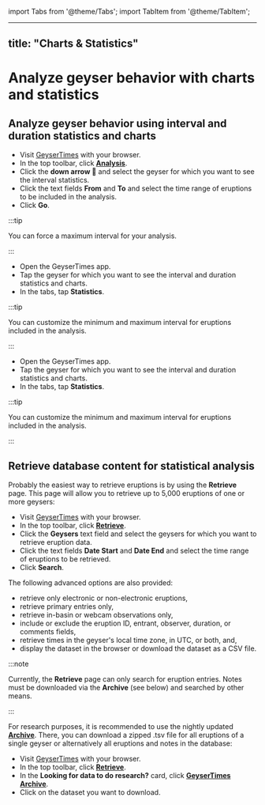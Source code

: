 import Tabs from '@theme/Tabs';
import TabItem from '@theme/TabItem';

---
title: "Charts & Statistics"
---

# Analyze geyser behavior with charts and statistics

## Analyze geyser behavior using interval and duration statistics and charts
<Tabs groupId="os">
<TabItem value="web" label="Website">

* Visit [GeyserTimes](https://geysertimes.org) with your browser.
* In the top toolbar, click **[Analysis](https://geysertimes.org/analysis.php)**.
* Click the **down arrow 🔻** and select the geyser for which you want to see the interval statistics.
* Click the text fields **From** and **To** and select the time range of eruptions to be included in the analysis.
* Click **Go**.

:::tip

You can force a maximum interval for your analysis. 

:::

</TabItem>
<TabItem value="android" label="Android">

* Open the GeyserTimes app.
* Tap the geyser for which you want to see the interval and duration statistics and charts. 
* In the tabs, tap **Statistics**.

:::tip

You can customize the minimum and maximum interval for eruptions included in the analysis. 

:::

</TabItem>
<TabItem value="iOS" label="iOS">

* Open the GeyserTimes app.
* Tap the geyser for which you want to see the interval and duration statistics and charts. 
* In the tabs, tap **Statistics**.

:::tip

You can customize the minimum and maximum interval for eruptions included in the analysis. 

:::

</TabItem>
</Tabs>

## Retrieve database content for statistical analysis

Probably the easiest way to retrieve eruptions is by using the **Retrieve** page. This page will allow you to retrieve up to 5,000 eruptions of one or more geysers:

* Visit [GeyserTimes](https://geysertimes.org) with your browser.
* In the top toolbar, click **[Retrieve](https://geysertimes.org/retrieve.php)**.
* Click the **Geysers** text field and select the geysers for which you want to retrieve eruption data.
* Click the text fields **Date Start** and **Date End** and select the time range of eruptions to be retrieved.
* Click **Search**.

The following advanced options are also provided: 
* retrieve only electronic or non-electronic eruptions,
* retrieve primary entries only, 
* retrieve in-basin or webcam observations only,
* include or exclude the eruption ID, entrant, observer, duration, or comments fields, 
* retrieve times in the geyser's local time zone, in UTC, or both, and, 
* display the dataset in the browser or download the dataset as a CSV file.

:::note

Currently, the **Retrieve** page can only search for eruption entries. Notes must be downloaded via the **Archive** (see below) and searched by other means.

:::

For research purposes, it is recommended to use the nightly updated **[Archive](https://geysertimes.org/archive)**. There, you can download a zipped .tsv file for all eruptions of a single geyser or alternatively all eruptions and notes in the database:

* Visit [GeyserTimes](https://geysertimes.org) with your browser.
* In the top toolbar, click **[Retrieve](https://geysertimes.org/retrieve.php)**.
* In the **Looking for data to do research?** card, click **[GeyserTimes Archive](https://geysertimes.org/archive)**.
* Click on the dataset you want to download.